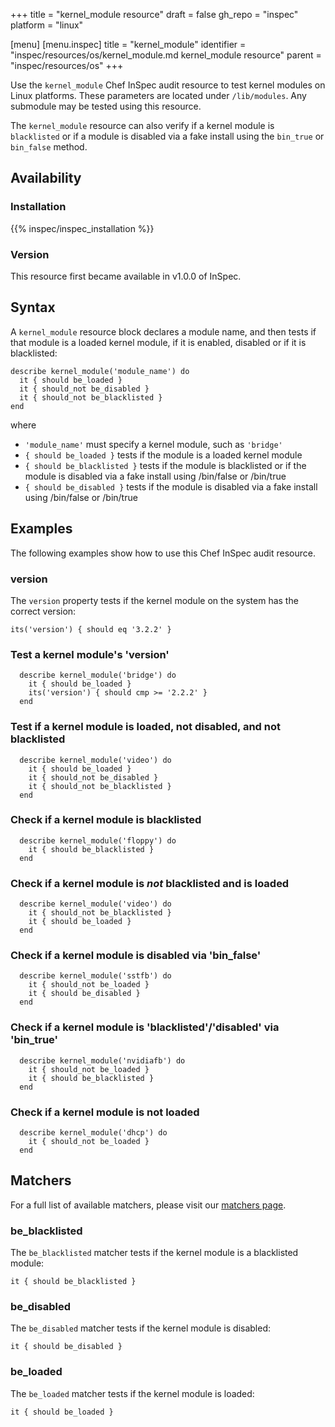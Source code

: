 +++
title = "kernel_module resource"
draft = false
gh_repo = "inspec"
platform = "linux"

[menu]
  [menu.inspec]
    title = "kernel_module"
    identifier = "inspec/resources/os/kernel_module.md kernel_module resource"
    parent = "inspec/resources/os"
+++

Use the `kernel_module` Chef InSpec audit resource to test kernel modules on Linux
platforms. These parameters are located under `/lib/modules`. Any submodule may
be tested using this resource.

The `kernel_module` resource can also verify if a kernel module is `blacklisted`
or if a module is disabled via a fake install using the `bin_true` or `bin_false`
method.

## Availability

### Installation

{{% inspec/inspec_installation %}}

### Version

This resource first became available in v1.0.0 of InSpec.

## Syntax

A `kernel_module` resource block declares a module name, and then tests if that
module is a loaded kernel module, if it is enabled, disabled or if it is
blacklisted:

    describe kernel_module('module_name') do
      it { should be_loaded }
      it { should_not be_disabled }
      it { should_not be_blacklisted }
    end

where

- `'module_name'` must specify a kernel module, such as `'bridge'`
- `{ should be_loaded }` tests if the module is a loaded kernel module
- `{ should be_blacklisted }` tests if the module is blacklisted or if the module is disabled via a fake install using /bin/false or /bin/true
- `{ should be_disabled }` tests if the module is disabled via a fake install using /bin/false or /bin/true

## Examples

The following examples show how to use this Chef InSpec audit resource.

### version

The `version` property tests if the kernel module on the system has the correct version:

    its('version') { should eq '3.2.2' }

### Test a kernel module's 'version'

      describe kernel_module('bridge') do
        it { should be_loaded }
        its('version') { should cmp >= '2.2.2' }
      end

### Test if a kernel module is loaded, not disabled, and not blacklisted

      describe kernel_module('video') do
        it { should be_loaded }
        it { should_not be_disabled }
        it { should_not be_blacklisted }
      end

### Check if a kernel module is blacklisted

      describe kernel_module('floppy') do
        it { should be_blacklisted }
      end

### Check if a kernel module is _not_ blacklisted and is loaded

      describe kernel_module('video') do
        it { should_not be_blacklisted }
        it { should be_loaded }
      end

### Check if a kernel module is disabled via 'bin_false'

      describe kernel_module('sstfb') do
        it { should_not be_loaded }
        it { should be_disabled }
      end

### Check if a kernel module is 'blacklisted'/'disabled' via 'bin_true'

      describe kernel_module('nvidiafb') do
        it { should_not be_loaded }
        it { should be_blacklisted }
      end

### Check if a kernel module is not loaded

      describe kernel_module('dhcp') do
        it { should_not be_loaded }
      end

## Matchers

For a full list of available matchers, please visit our [matchers page](/inspec/matchers/).

### be_blacklisted

The `be_blacklisted` matcher tests if the kernel module is a blacklisted module:

    it { should be_blacklisted }

### be_disabled

The `be_disabled` matcher tests if the kernel module is disabled:

    it { should be_disabled }

### be_loaded

The `be_loaded` matcher tests if the kernel module is loaded:

    it { should be_loaded }
